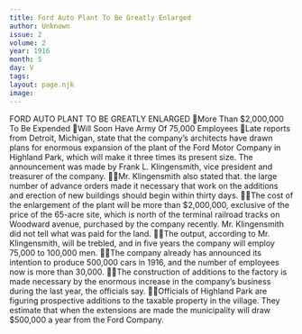 ```yaml
---
title: Ford Auto Plant To Be Greatly Enlarged
author: Unknown
issue: 2
volume: 2
year: 1916
month: 5
day: V
tags:
layout: page.njk
image:
---
```

FORD AUTO PLANT TO BE GREATLY ENLARGED More Than $2,000,000 To Be Expended Will Soon Have Army Of 75,000 Employees Late reports from Detroit, Michigan, state that the company’s architects have drawn plans for enormous expansion of the plant of the Ford Motor Company in Highland Park, which will make it three times its present size. The announcement was made by Frank L. Klingensmith, vice president and treasurer of the company. Mr. Klingensmith also stated that. the large number of advance orders made it necessary that work on the additions and erection of new buildings should begin within thirty days. The cost of the enlargement of the plant will be more than $2,000,000, exclusive of the price of the 65-acre site, which is north of the terminal railroad tracks on Woodward avenue, purchased by the company recently. Mr. Klingensmith did not tell what was paid for the land. The output, according to Mr. Klingensmith, will be trebled, and in five years the company will employ 75,000 to 100,000 men. The company already has announced its intention to produce 500,000 cars in 1916, and the number of employees now is more than 30,000. The construction of additions to the factory is made necessary by the enormous increase in the company’s business during the last year, the officials say. Officials of Highland Park are figuring prospective additions to the taxable property in the village. They estimate that when the extensions are made the municipality will draw $500,000 a year from the Ford Company. 
